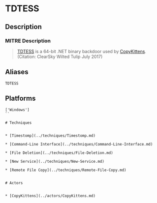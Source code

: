 
# TDTESS

## Description

### MITRE Description

> [TDTESS](https://attack.mitre.org/software/S0164) is a 64-bit .NET binary backdoor used by [CopyKittens](https://attack.mitre.org/groups/G0052). (Citation: ClearSky Wilted Tulip July 2017)

## Aliases

```
TDTESS
```

## Platforms

```
['Windows']
``

# Techniques


* [Timestomp](../techniques/Timestomp.md)

* [Command-Line Interface](../techniques/Command-Line-Interface.md)
    
* [File Deletion](../techniques/File-Deletion.md)
    
* [New Service](../techniques/New-Service.md)
    
* [Remote File Copy](../techniques/Remote-File-Copy.md)
    

# Actors


* [CopyKittens](../actors/CopyKittens.md)

